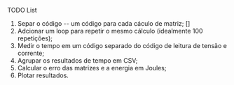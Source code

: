TODO List
1. Separ o código -- um código para cada cáculo de matriz; []
2. Adcionar um loop para repetir o mesmo cálculo (idealmente 100 repetições);
3. Medir o tempo em um código separado do código de leitura de tensão e corrente;
4. Agrupar os resultados de tempo em CSV;
5. Calcular o erro das matrizes e a energia em Joules;
6. Plotar resultados.
